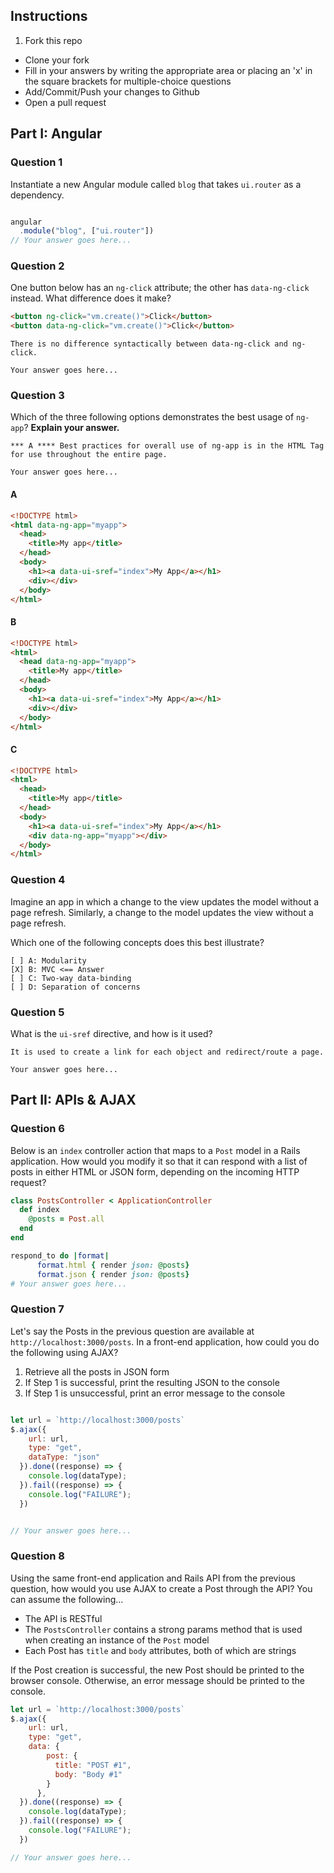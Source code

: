 ## Instructions

1. Fork this repo
- Clone your fork
- Fill in your answers by writing the appropriate area or placing an 'x' in the square brackets for multiple-choice questions
- Add/Commit/Push your changes to Github
- Open a pull request

## Part I: Angular

### Question 1

Instantiate a new Angular module called `blog` that takes `ui.router` as a dependency.

```js

angular
  .module("blog", ["ui.router"])
// Your answer goes here...
```

### Question 2

One button below has an `ng-click` attribute; the other has `data-ng-click` instead. What difference does it make?

```html
<button ng-click="vm.create()">Click</button>
<button data-ng-click="vm.create()">Click</button>
```

```text
There is no difference syntactically between data-ng-click and ng-click.

Your answer goes here...
```

### Question 3

Which of the three following options demonstrates the best usage of `ng-app`? **Explain your answer.**

```text
*** A **** Best practices for overall use of ng-app is in the HTML Tag for use throughout the entire page.

Your answer goes here...
```

#### A

```html
<!DOCTYPE html>
<html data-ng-app="myapp">
  <head>
    <title>My app</title>
  </head>
  <body>
    <h1><a data-ui-sref="index">My App</a></h1>
    <div></div>
  </body>
</html>
```

#### B

```html
<!DOCTYPE html>
<html>
  <head data-ng-app="myapp">
    <title>My app</title>
  </head>
  <body>
    <h1><a data-ui-sref="index">My App</a></h1>
    <div></div>
  </body>
</html>
```

#### C

```html
<!DOCTYPE html>
<html>
  <head>
    <title>My app</title>
  </head>
  <body>
    <h1><a data-ui-sref="index">My App</a></h1>
    <div data-ng-app="myapp"></div>
  </body>
</html>
```

### Question 4

Imagine an app in which a change to the view updates the model without a page refresh. Similarly, a change to the model updates the view without a page refresh.

Which one of the following concepts does this best illustrate?

```
[ ] A: Modularity
[X] B: MVC <== Answer
[ ] C: Two-way data-binding
[ ] D: Separation of concerns
```

### Question 5

What is the `ui-sref` directive, and how is it used?

```text
It is used to create a link for each object and redirect/route a page.

Your answer goes here...
```

## Part II: APIs & AJAX

### Question 6

Below is an `index` controller action that maps to a `Post` model in a Rails application. How would you modify it so that it can respond with a list of posts in either HTML or JSON form, depending on the incoming HTTP request?

```rb
class PostsController < ApplicationController
  def index
    @posts = Post.all
  end
end
```

```rb
respond_to do |format|
      format.html { render json: @posts}
      format.json { render json: @posts}
# Your answer goes here...
```

### Question 7

Let's say the Posts in the previous question are available at `http://localhost:3000/posts`. In a front-end application, how could you do the following using AJAX?
  1. Retrieve all the posts in JSON form
  2. If Step 1 is successful, print the resulting JSON to the console
  3. If Step 1 is unsuccessful, print an error message to the console

```js

let url = `http://localhost:3000/posts`
$.ajax({
    url: url,
    type: "get",
    dataType: "json"
  }).done((response) => {
    console.log(dataType);
  }).fail((response) => {
    console.log("FAILURE");
  })


// Your answer goes here...
```

### Question 8

Using the same front-end application and Rails API from the previous question, how would you use AJAX to create a Post through the API? You can assume the following...
* The API is RESTful
* The `PostsController` contains a strong params method that is used when creating an instance of the `Post` model
* Each Post has `title` and `body` attributes, both of which are strings

If the Post creation is successful, the new Post should be printed to the browser console. Otherwise, an error message should be printed to the console.

```js
let url = `http://localhost:3000/posts`
$.ajax({
    url: url,
    type: "get",
    data: {
        post: {
          title: "POST #1",
          body: "Body #1"
        }
      },
  }).done((response) => {
    console.log(dataType);
  }).fail((response) => {
    console.log("FAILURE");
  })

// Your answer goes here...
```
